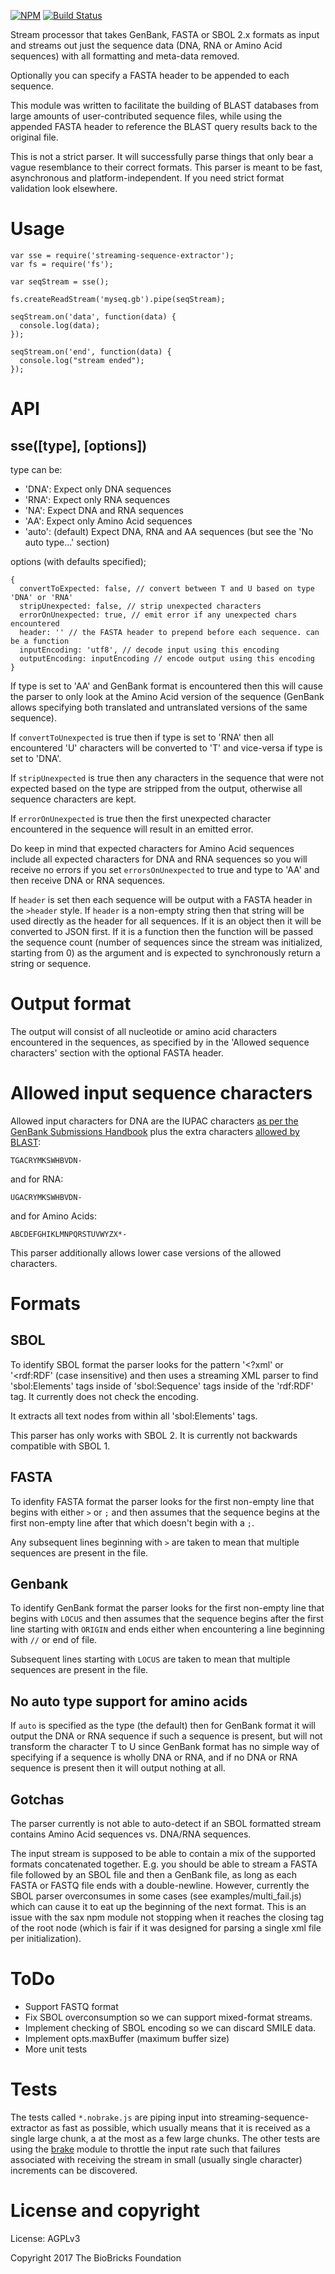 [![NPM][npm-img]][npm-url]
[![Build Status][ci-img]][ci-url]

Stream processor that takes GenBank, FASTA or SBOL 2.x formats as input and streams out just the sequence data (DNA, RNA or Amino Acid sequences) with all formatting and meta-data removed. 

Optionally you can specify a FASTA header to be appended to each sequence.

This module was written to facilitate the building of BLAST databases from large amounts of user-contributed sequence files, while using the appended FASTA header to reference the BLAST query results back to the original file.

This is not a strict parser. It will successfully parse things that only bear a vague resemblance to their correct formats. This parser is meant to be fast, asynchronous and platform-independent. If you need strict format validation look elsewhere.

# Usage

```
var sse = require('streaming-sequence-extractor');
var fs = require('fs');

var seqStream = sse();

fs.createReadStream('myseq.gb').pipe(seqStream);

seqStream.on('data', function(data) {
  console.log(data);
});

seqStream.on('end', function(data) {
  console.log("stream ended");
});
```

# API

## sse([type], [options])

type can be:

* 'DNA': Expect only DNA sequences
* 'RNA': Expect only RNA sequences
* 'NA': Expect DNA and RNA sequences
* 'AA': Expect only Amino Acid sequences
* 'auto': (default) Expect DNA, RNA and AA sequences (but see the 'No auto type...' section)

options (with defaults specified);

```
{
  convertToExpected: false, // convert between T and U based on type 'DNA' or 'RNA'
  stripUnexpected: false, // strip unexpected characters
  errorOnUnexpected: true, // emit error if any unexpected chars encountered
  header: '' // the FASTA header to prepend before each sequence. can be a function
  inputEncoding: 'utf8', // decode input using this encoding
  outputEncoding: inputEncoding // encode output using this encoding
}
```

If type is set to 'AA' and GenBank format is encountered then this will cause the parser to only look at the Amino Acid version of the sequence (GenBank allows specifying both translated and untranslated versions of the same sequence). 

If `convertToUnexpected` is true then if type is set to 'RNA' then all encountered 'U' characters will be converted to 'T' and vice-versa if type is set to 'DNA'. 

If `stripUnexpected` is true then any characters in the sequence that were not expected based on the type are stripped from the output, otherwise all sequence characters are kept.

If `errorOnUnexpected` is true then the first unexpected character encountered in the sequence will result in an emitted error. 

Do keep in mind that expected characters for Amino Acid sequences include all expected characters for DNA and RNA sequences so you will receive no errors if you set `errorsOnUnexpected` to true and type to 'AA' and then receive DNA or RNA sequences.

If `header` is set then each sequence will be output with a FASTA header in the `>header` style. If `header` is a non-empty string then that string will be used directly as the header for all sequences. If it is an object then it will be converted to JSON first. If it is a function then the function will be passed the sequence count (number of sequences since the stream was initialized, starting from 0) as the argument and is expected to synchronously return a string or sequence.

# Output format

The output will consist of all nucleotide or amino acid characters encountered in the sequences, as specified by in the 'Allowed sequence characters' section with the optional FASTA header.

# Allowed input sequence characters

Allowed input characters for DNA are the IUPAC characters [as per the GenBank Submissions Handbook](https://www.ncbi.nlm.nih.gov/books/NBK53702/#gbankquickstart.if_i_don_t_know_the_base) plus the extra characters [allowed by BLAST](https://blast.ncbi.nlm.nih.gov/Blast.cgi?CMD=Web&PAGE_TYPE=BlastDocs&DOC_TYPE=BlastHelp):

```
TGACRYMKSWHBVDN-
```

and for RNA:

```
UGACRYMKSWHBVDN-
```

and for Amino Acids:

```
ABCDEFGHIKLMNPQRSTUVWYZX*-
```

This parser additionally allows lower case versions of the allowed characters.

# Formats

## SBOL

To identify SBOL format the parser looks for the pattern '<?xml' or '<rdf:RDF' (case insensitive) and then uses a streaming XML parser to find 'sbol:Elements' tags inside of 'sbol:Sequence' tags inside of the 'rdf:RDF' tag. It currently does not check the encoding.

It extracts all text nodes from within all 'sbol:Elements' tags.

This parser has only works with SBOL 2. It is currently not backwards compatible with SBOL 1.

## FASTA

To idenfity FASTA format the parser looks for the first non-empty line that begins with either `>` or `;` and then assumes that the sequence begins at the first non-empty line after that which doesn't begin with a `;`.  

Any subsequent lines beginning with `>` are taken to mean that multiple sequences are present in the file.

## Genbank

To identify GenBank format the parser looks for the first non-empty line that begins with `LOCUS` and then assumes that the sequence begins after the first line starting with `ORIGIN` and ends either when encountering a line beginning with `//` or end of file.

Subsequent lines starting with `LOCUS` are taken to mean that multiple sequences are present in the file.

## No auto type support for amino acids

If `auto` is specified as the type (the default) then for GenBank format it will output the DNA or RNA sequence if such a sequence is present, but will not transform the character T to U since GenBank format has no simple way of specifying if a sequence is wholly DNA or RNA, and if no DNA or RNA sequence is present then it will output nothing at all.

## Gotchas

The parser currently is not able to auto-detect if an SBOL formatted stream contains Amino Acid sequences vs. DNA/RNA sequences.

The input stream is supposed to be able to contain a mix of the supported formats concatenated together. E.g. you should be able to stream a FASTA file followed by an SBOL file and then a GenBank file, as long as each FASTA or FASTQ file ends with a double-newline. However, currently the SBOL parser overconsumes in some cases (see examples/multi_fail.js) which can cause it to eat up the beginning of the next format. This is an issue with the sax npm module not stopping when it reaches the closing tag of the root node (which is fair if it was designed for parsing a single xml file per initialization).

# ToDo

* Support FASTQ format
* Fix SBOL overconsumption so we can support mixed-format streams.
* Implement checking of SBOL encoding so we can discard SMILE data.
* Implement opts.maxBuffer (maximum buffer size)
* More unit tests

# Tests

The tests called `*.nobrake.js` are piping input into streaming-sequence-extractor as fast as possible, which usually means that it is received as a single large chunk, a at the most as a few large chunks. The other tests are using the [brake](https://www.npmjs.com/package/brake) module to throttle the input rate such that failures associated with receiving the stream in small (usually single character) increments can be discovered.

# License and copyright

License: AGPLv3

Copyright 2017 The BioBricks Foundation

[ci-img]: https://travis-ci.org/biobricks/streaming-sequence-extractor.svg?branch=master
[ci-url]: https://travis-ci.org/biobricks/streaming-sequence-extractor
[npm-img]: https://nodei.co/npm/streaming-sequence-extractor.png
[npm-url]: https://nodei.co/npm/streaming-sequence-extractor/